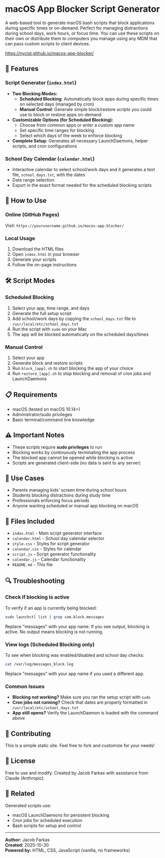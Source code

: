 # macOS App Blocker Script Generator

A web-based tool to generate macOS bash scripts that block applications during specific times or on-demand. Perfect for managing distractions during school days, work hours, or focus time. You can use these scripts on their own or distribute them to computers you manage using any MDM that can pass custom scripts to client devices.

https://nycist.github.io/macos-app-blocker/

## 🚀 Features

### Script Generator (`index.html`)
- **Two Blocking Modes:**
  - **Scheduled Blocking**: Automatically block apps during specific times on selected days (managed by cron)
  - **Manual Control**: Generate simple block/restore scripts you could use to block or restore apps on-demand
- **Customizable Options (for Scheduled Blocking):**
  - Choose from common apps or enter a custom app name
  - Set specific time ranges for blocking
  - Select which days of the week to enforce blocking
- **Complete Setup**: Generates all necessary LaunchDaemons, helper scripts, and cron configurations

### School Day Calendar (`calendar.html`)
- Interactive calendar to select school/work days and it generates a text file, `school_days.txt`, with the dates
- Date range selection
- Export in the exact format needed for the scheduled blocking scripts

## 📖 How to Use

### Online (GitHub Pages)
Visit: `https://yourusername.github.io/macos-app-blocker/`

### Local Usage
1. Download the HTML files
2. Open `index.html` in your browser
3. Generate your scripts
4. Follow the on-page instructions

## 🛠️ Script Modes

### Scheduled Blocking
1. Select your app, time range, and days
2. Generate the full setup script
3. Add school/work days by copying the `school_days.txt` file to `/usr/local/etc/school_days.txt`
4. Run the script with `sudo` on your Mac
5. The app will be blocked automatically on the scheduled days/times

### Manual Control
1. Select your app
2. Generate block and restore scripts
3. Run `block_[app].sh` to start blocking the app of your choice
4. Run `restore_[app].sh` to stop blocking and removal of cron jobs and LaunchDaemons

## 📋 Requirements

- macOS (tested on macOS 10.14+)
- Administrator/sudo privileges
- Basic terminal/command line knowledge

## ⚠️ Important Notes

- These scripts require **sudo privileges** to run
- Blocking works by continuously terminating the app process
- The blocked app cannot be opened while blocking is active
- Scripts are generated client-side (no data is sent to any server)

## 🎯 Use Cases

- Parents managing kids' screen time during school hours
- Students blocking distractions during study time
- Professionals enforcing focus periods
- Anyone wanting scheduled or manual app blocking on macOS

## 📝 Files Included

- `index.html` - Main script generator interface
- `calendar.html` - School day calendar selector
- `style.css` - Styles for script generator
- `calendar.css` - Styles for calendar
- `script.js` - Script generator functionality
- `calendar.js` - Calendar functionality
- `README.md` - This file

## 🔍 Troubleshooting

### Check if blocking is active
To verify if an app is currently being blocked:
```bash
sudo launchctl list | grep com.block.messages
```
Replace "messages" with your app name. If you see output, blocking is active. No output means blocking is not running.

### View logs (Scheduled Blocking only)
To see when blocking was enabled/disabled and school day checks:
```bash
cat /var/log/messages_block.log
```
Replace "messages" with your app name if you used a different app.

### Common Issues
- **Blocking not working?** Make sure you ran the setup script with `sudo`
- **Cron jobs not running?** Check that dates are properly formatted in `/usr/local/etc/school_days.txt`
- **App still opens?** Verify the LaunchDaemon is loaded with the command above

## 🤝 Contributing

This is a simple static site. Feel free to fork and customize for your needs!

## 📜 License

Free to use and modify. Created by Jacob Farkas with assistance from Claude (Anthropic).

## 🔗 Related

Generated scripts use:
- macOS LaunchDaemons for persistent blocking
- Cron jobs for scheduled execution
- Bash scripts for setup and control

---

**Author:** Jacob Farkas  
**Created:** 2025-10-30  
**Powered by:** HTML, CSS, JavaScript (vanilla, no frameworks)
